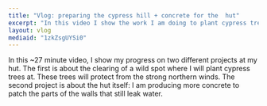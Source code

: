 ```yaml
---
title: "Vlog: preparing the cypress hill + concrete for the  hut"
excerpt: "In this video I show the work I am doing to plant cypress trees and reinforce the hut's construction."
layout: vlog
mediaid: "1zkZsgUYSi0"
---
```


In this ~27 minute video, I show my progress on two different projects
at my hut. The first is about the clearing of a wild spot where I will
plant cypress trees at. These trees will protect from the strong
northern winds. The second project is about the hut itself: I am
producing more concrete to patch the parts of the walls that still
leak water.
